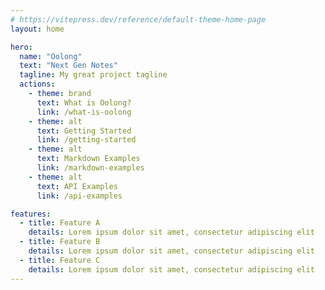 ```yaml
---
# https://vitepress.dev/reference/default-theme-home-page
layout: home

hero:
  name: "Oolong"
  text: "Next Gen Notes"
  tagline: My great project tagline
  actions:
    - theme: brand
      text: What is Oolong?
      link: /what-is-oolong
    - theme: alt
      text: Getting Started
      link: /getting-started
    - theme: alt
      text: Markdown Examples
      link: /markdown-examples
    - theme: alt
      text: API Examples
      link: /api-examples

features:
  - title: Feature A
    details: Lorem ipsum dolor sit amet, consectetur adipiscing elit
  - title: Feature B
    details: Lorem ipsum dolor sit amet, consectetur adipiscing elit
  - title: Feature C
    details: Lorem ipsum dolor sit amet, consectetur adipiscing elit
---
```


